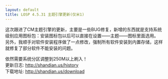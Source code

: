 ```yaml
---
layout: default
title: LOSP 4.5.31 主题引擎更新(仅米1)
---
```

这次跟进了CM主题引擎的更新，主要是一些BUG修复，新增的东西就是支持系统级别应用图标包：安装图标包以后可以直接在设置——主题——图标里面选用。  
另外，我顺手对软件安装程序做了一点修改，强制所有软件安装到内置存储，这样就修复了部分软件不能安装的问题。

<!--more-->

依然需要系统分区调整到250M以上刷入！  
更新日志: <http://shandian.us/history>  
下载地址: <http://shandian.us/download>
